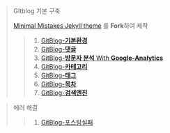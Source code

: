 > GItblog 기본 구축
>
> [Minimal Mistakes Jekyll theme](https://github.com/mmistakes/minimal-mistakes) 를 **Fork**하여 제작
>
> > 1. [GitBlog-**기본환경**]({{site.url}}/gitblog/GitBlog-기본환경)
> > 1. [GitBlog-**댓글**]({{site.url}}/gitblog/GitBlog-댓글)
> > 1. [GitBlog-**방문자 분석** With **Google-Analytics**]({{site.url}}/gitblog/GitBlog-Google-Analytics)
> > 1. [GitBlog-**카테고리**]({{site.url}}/gitblog/GitBlog-Category)
> > 1. [GitBlog-**태그**]({{site.url}}/gitblog/GitBlog-Tags)
> > 1. [GitBlog-**목차**]({{site.url}}/gitblog/GitBlog-TOC)
> > 1. [GitBlog-**검색엔진**]({{site.url}}/gitblog/GitBlog-SearchEngine)

> 에러 해결
>
> > 1. [GitBlog-포스팅실패]({{site.url}}/gitblog/GitBlog-포스팅실패)

